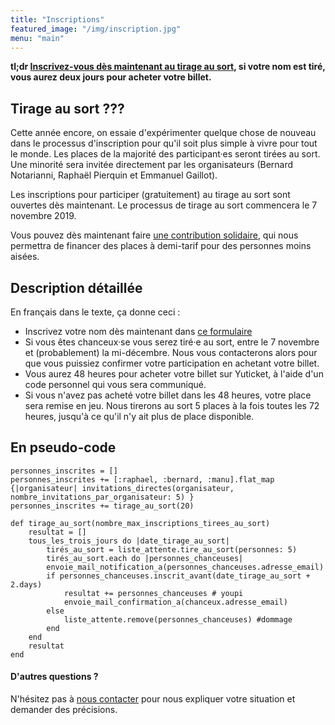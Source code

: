 ```yaml
---
title: "Inscriptions"
featured_image: "/img/inscription.jpg"
menu: "main"
---
```


**tl;dr [Inscrivez-vous dès maintenant au tirage au
sort](https://framaforms.org/participer-au-tirage-au-sort-aof-2020-hiver-1571860404),
si votre nom est tiré, vous aurez deux jours pour acheter votre billet.**

## Tirage au sort ???

Cette année encore, on essaie d'expérimenter quelque chose de nouveau dans le
processus d'inscription pour qu'il soit plus simple à vivre pour tout le monde.
Les places de la majorité des participant·es seront tirées au sort. Une
minorité sera invitée directement par les organisateurs (Bernard Notarianni,
Raphaël Pierquin et Emmanuel Gaillot).

Les inscriptions pour participer (gratuitement) au tirage au sort sont ouvertes
dès maintenant. Le processus de tirage au sort commencera le 7 novembre 2019.

Vous pouvez dès maintenant faire [une contribution solidaire](/tarifs),
qui nous permettra de financer des places à demi-tarif pour des personnes moins
aisées.

## Description détaillée

En français dans le texte, ça donne ceci :

- Inscrivez votre nom dès maintenant dans [ce
  formulaire](https://framaforms.org/participer-au-tirage-au-sort-aof-2020-hiver-1571860404)
- Si vous êtes chanceux·se vous serez tiré·e au sort, entre le 7 novembre
  et (probablement) la mi-décembre. Nous vous contacterons alors pour que
  vous puissiez confirmer votre participation en achetant votre billet.
- Vous aurez 48 heures pour acheter votre billet sur Yuticket, à l'aide
  d'un code personnel qui vous sera communiqué.
- Si vous n'avez pas acheté votre billet dans les 48 heures, votre place
  sera remise en jeu. Nous tirerons au sort 5 places à la fois toutes les
  72 heures, jusqu'à ce qu'il n'y ait plus de place disponible.


## En pseudo-code

```
personnes_inscrites = []
personnes_inscrites += [:raphael, :bernard, :manu].flat_map {|organisateur| invitations_directes(organisateur, nombre_invitations_par_organisateur: 5) }
personnes_inscrites += tirage_au_sort(20)

def tirage_au_sort(nombre_max_inscriptions_tirees_au_sort)
    resultat = []
    tous_les_trois_jours do |date_tirage_au_sort|
        tirés_au_sort = liste_attente.tire_au_sort(personnes: 5)
        tirés_au_sort.each do |personnes_chanceuses|
        envoie_mail_notification_a(personnes_chanceuses.adresse_email)
        if personnes_chanceuses.inscrit_avant(date_tirage_au_sort + 2.days)
            resultat += personnes_chanceuses # youpi
            envoie_mail_confirmation_a(chanceux.adresse_email)
        else
            liste_attente.remove(personnes_chanceuses) #dommage
        end
    end
    resultat
end
```

#### D'autres questions ?

N'hésitez pas à [nous contacter](staff-at-agileopenfrance-point-com) pour nous
expliquer votre situation et demander des précisions.
